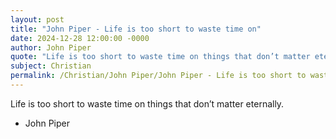 ```yaml
---
layout: post
title: "John Piper - Life is too short to waste time on"
date: 2024-12-28 12:00:00 -0000
author: John Piper
quote: "Life is too short to waste time on things that don’t matter eternally."
subject: Christian
permalink: /Christian/John Piper/John Piper - Life is too short to waste time on
---
```


Life is too short to waste time on things that don’t matter eternally.

- John Piper
